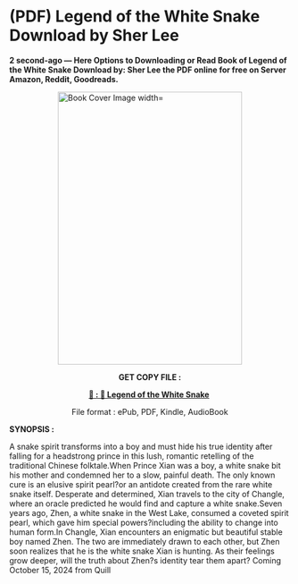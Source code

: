 # (PDF) Legend of the White Snake Download by Sher Lee

<p><strong>2 second-ago &mdash; Here Options to Downloading or Read Book of Legend of the White Snake Download by: Sher Lee the PDF online for free on Server Amazon, Reddit, Goodreads.</strong></p><p><a href="https://us.ebookarea.xyz/?book=122731864-legend-of-the-white-snake"><img style="display: block; margin-left: auto; margin-right: auto;" src="https://i.gr-assets.com/images/S/compressed.photo.goodreads.com/books/1707922229l/122731864.jpg" alt="Book Cover Image width=" width="330" height="488" /></a></p><p style="text-align: center;"><strong>GET COPY FILE :</strong></p><p style="text-align: center;"><strong><a href="https://us.ebookarea.xyz/?book=122731864-legend-of-the-white-snake" target="_blank" rel="noopener">📢 : 🔗 Legend of the White Snake</a>&nbsp;</strong></p><p style="text-align: center;">File format : ePub, PDF, Kindle, AudioBook</p><p><strong>SYNOPSIS :</strong></p><p>A snake spirit transforms into a boy and must hide his true identity after falling for a headstrong prince in this lush, romantic retelling of the traditional Chinese folktale.When Prince Xian was a boy, a white snake bit his mother and condemned her to a slow, painful death. The only known cure is an elusive spirit pearl?or an antidote created from the rare white snake itself. Desperate and determined, Xian travels to the city of Changle, where an oracle predicted he would find and capture a white snake.Seven years ago, Zhen, a white snake in the West Lake, consumed a coveted spirit pearl, which gave him special powers?including the ability to change into human form.In Changle, Xian encounters an enigmatic but beautiful stable boy named Zhen. The two are immediately drawn to each other, but Zhen soon realizes that he is the white snake Xian is hunting. As their feelings grow deeper, will the truth about Zhen?s identity tear them apart? Coming October 15, 2024 from Quill </p>
